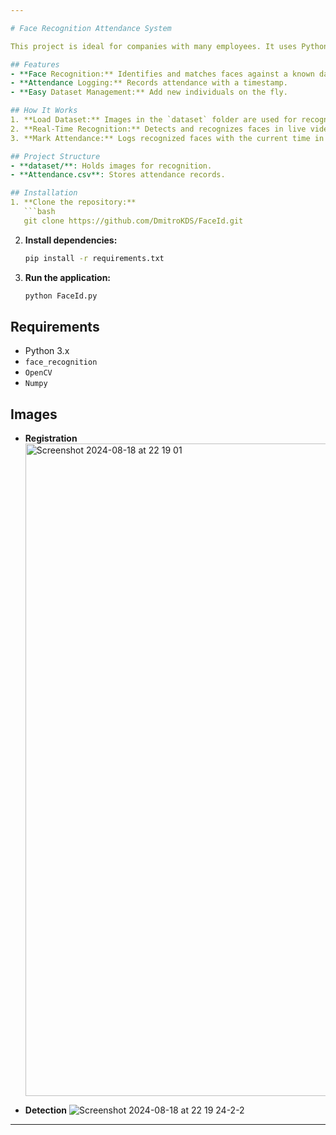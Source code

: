 ```yaml
---

# Face Recognition Attendance System

This project is ideal for companies with many employees. It uses Python's `face_recognition` and `OpenCV` to detect faces via a webcam, match them with a stored dataset, and automatically log attendance.

## Features
- **Face Recognition:** Identifies and matches faces against a known dataset.
- **Attendance Logging:** Records attendance with a timestamp.
- **Easy Dataset Management:** Add new individuals on the fly.

## How It Works
1. **Load Dataset:** Images in the `dataset` folder are used for recognition.
2. **Real-Time Recognition:** Detects and recognizes faces in live video.
3. **Mark Attendance:** Logs recognized faces with the current time in `Attendance.csv`.

## Project Structure
- **dataset/**: Holds images for recognition.
- **Attendance.csv**: Stores attendance records.

## Installation
1. **Clone the repository:**
   ```bash
   git clone https://github.com/DmitroKDS/FaceId.git
   ```
2. **Install dependencies:**
   ```bash
   pip install -r requirements.txt
   ```
3. **Run the application:**
   ```bash
   python FaceId.py
   ```

## Requirements
- Python 3.x
- `face_recognition`
- `OpenCV`
- `Numpy`

## Images
- **Registration** <img width="1044" alt="Screenshot 2024-08-18 at 22 19 01" src="https://github.com/user-attachments/assets/aae7e270-d7a2-4149-a7fd-64e9c8971693">

- **Detection** ![Screenshot 2024-08-18 at 22 19 24-2-2](https://github.com/user-attachments/assets/57ad43a4-e518-4cc2-a24e-8f31c1587d6f)


---
```

